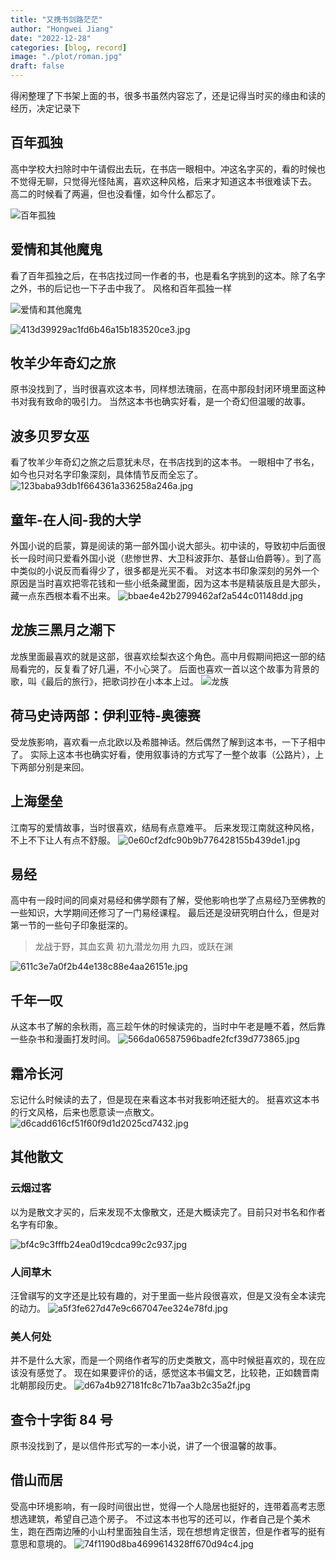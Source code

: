 ```yaml
---
title: "又携书剑路茫茫"
author: "Hongwei Jiang"
date: "2022-12-28"
categories: [blog, record]
image: "./plot/roman.jpg"
draft: false
---
```


得闲整理了下书架上面的书，很多书虽然内容忘了，还是记得当时买的缘由和读的经历，决定记录下

## 百年孤独
高中学校大扫除时中午请假出去玩，在书店一眼相中。冲这名字买的，看的时候也不觉得无聊，只觉得光怪陆离，喜欢这种风格，后来才知道这本书很难读下去。
高二的时候看了两遍，但也没看懂，如今什么都忘了。

![百年孤独](https://cdn.jsdelivr.net/gh/Yuuko-kurisu/kurisu_pic/pic/202212282236909.jpg)



## 爱情和其他魔鬼
看了百年孤独之后，在书店找过同一作者的书，也是看名字挑到的这本。除了名字之外，书的后记也一下子击中我了。
风格和百年孤独一样

![爱情和其他魔鬼](https://cdn.jsdelivr.net/gh/Yuuko-kurisu/kurisu_pic/pic/202212282233388.jpg)

![413d39929ac1fd6b46a15b183520ce3.jpg](https://cdn.jsdelivr.net/gh/Yuuko-kurisu/kurisu_pic/pic/202212282244735.jpg)

## 牧羊少年奇幻之旅
原书没找到了，当时很喜欢这本书，同样想法瑰丽，在高中那段封闭环境里面这种书对我有致命的吸引力。
当然这本书也确实好看，是一个奇幻但温暖的故事。
## 波多贝罗女巫
看了牧羊少年奇幻之旅之后意犹未尽，在书店找到的这本书。
一眼相中了书名，如今也只对名字印象深刻，具体情节反而全忘了。
![123baba93db1f664361a336258a246a.jpg](https://cdn.jsdelivr.net/gh/Yuuko-kurisu/kurisu_pic/pic/202212282246373.jpg)

## 童年-在人间-我的大学
外国小说的启蒙，算是阅读的第一部外国小说大部头。初中读的，导致初中后面很长一段时间只爱看外国小说（悲惨世界、大卫科波菲尔、基督山伯爵等）。到了高中类似的小说反而看得少了，很多都是光买不看。
对这本书印象深刻的另外一个原因是当时喜欢把零花钱和一些小纸条藏里面，因为这本书是精装版且是大部头，藏一点东西根本看不出来。
![bbae4e42b2799462af2a544c01148dd.jpg](https://cdn.jsdelivr.net/gh/Yuuko-kurisu/kurisu_pic/pic/202212282254704.jpg)

## 龙族三黑月之潮下
龙族里面最喜欢的就是这部，很喜欢绘梨衣这个角色。高中月假期间把这一部的结局看完的，反复看了好几遍，不小心哭了。
后面也喜欢一首以这个故事为背景的歌，叫《最后的旅行》，把歌词抄在小本本上过。
![龙族](https://cdn.jsdelivr.net/gh/Yuuko-kurisu/kurisu_pic/pic/202212282318336.jpg)

## 荷马史诗两部：伊利亚特-奥德赛

受龙族影响，喜欢看一点北欧以及希腊神话。然后偶然了解到这本书，一下子相中了。
实际上这本书也确实好看，使用叙事诗的方式写了一整个故事（公路片），上下两部分别是来回。

## 上海堡垒
江南写的爱情故事，当时很喜欢，结局有点意难平。
后来发现江南就这种风格，不上不下让人有点不舒服。
![0e60cf2dfc90b9b776428155b439de1.jpg](https://cdn.jsdelivr.net/gh/Yuuko-kurisu/kurisu_pic/pic/202212282324278.jpg)

## 易经
高中有一段时间的同桌对易经和佛学颇有了解，受他影响也学了点易经乃至佛教的一些知识，大学期间还修习了一门易经课程。
最后还是没研究明白什么，但是对第一节的一些句子印象挺深的。
> 龙战于野，其血玄黄
> 初九潜龙勿用
> 九四，或跃在渊

![611c3e7a0f2b44e138c88e4aa26151e.jpg](https://cdn.jsdelivr.net/gh/Yuuko-kurisu/kurisu_pic/pic/202212282326917.jpg)

## 千年一叹
从这本书了解的余秋雨，高三趁午休的时候读完的，当时中午老是睡不着，然后靠一些杂书和漫画打发时间。
![566da06587596badfe2fcf39d773865.jpg](https://cdn.jsdelivr.net/gh/Yuuko-kurisu/kurisu_pic/pic/202212282331501.jpg)

## 霜冷长河
忘记什么时候读的去了，但是现在来看这本书对我影响还挺大的。
挺喜欢这本书的行文风格，后来也愿意读一点散文。
![d6cadd616cf51f60f9d1d2025cd7432.jpg](https://cdn.jsdelivr.net/gh/Yuuko-kurisu/kurisu_pic/pic/202212282333304.jpg)

## 其他散文

### 云烟过客
以为是散文才买的，后来发现不太像散文，还是大概读完了。目前只对书名和作者名字有印象。

![bf4c9c3fffb24ea0d19cdca99c2c937.jpg](https://cdn.jsdelivr.net/gh/Yuuko-kurisu/kurisu_pic/pic/202212282335149.jpg)
### 人间草木
汪曾祺写的文字还是比较有趣的，对于里面一些片段很喜欢，但是又没有全本读完的动力。
![a5f3fe627d47e9c667047ee324e78fd.jpg](https://cdn.jsdelivr.net/gh/Yuuko-kurisu/kurisu_pic/pic/202212282335532.jpg)

### 美人何处
并不是什么大家，而是一个网络作者写的历史类散文，高中时候挺喜欢的，现在应该没有感觉了。
现在如果要评价的话，感觉这本书偏文艺，比较艳，正如魏晋南北朝那段历史。
![d67a4b927181fc8c71b7aa3b2c35a2f.jpg](https://cdn.jsdelivr.net/gh/Yuuko-kurisu/kurisu_pic/pic/202212282336292.jpg)
## 查令十字街 84 号
原书没找到了，是以信件形式写的一本小说，讲了一个很温馨的故事。

## 借山而居

受高中环境影响，有一段时间很出世，觉得一个人隐居也挺好的，连带着高考志愿想选建筑，希望自己造个房子。
不过这本书也写的还可以，作者自己是个美术生，跑在西南边陲的小山村里面独自生活，现在想想肯定很苦，但是作者写的挺有意思和意境的。
![74f1190d8ba4699614328ff670d94c4.jpg](https://cdn.jsdelivr.net/gh/Yuuko-kurisu/kurisu_pic/pic/202212282343452.jpg)

